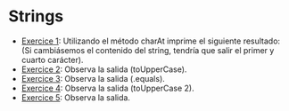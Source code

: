 # Strings
-  [Exercice 1](https://github.com/oscarjuly23/Java_Basics/blob/main/Strings/Ejercici1.java):
Utilizando el método charAt imprime el siguiente resultado: (Si cambiásemos el contenido del string, tendría que salir el primer y cuarto carácter).
-  [Exercice 2](https://github.com/oscarjuly23/Java_Basics/blob/main/Strings/Ejercici2.java):
Observa la salida (toUpperCase).
-  [Exercice 3](https://github.com/oscarjuly23/Java_Basics/blob/main/Strings/Ejercicio3.java):
Observa la salida (.equals).
-  [Exercice 4](https://github.com/oscarjuly23/Java_Basics/blob/main/Strings/Ejercicio4.java):
Observa la salida (toUpperCase 2).
-  [Exercice 5](https://github.com/oscarjuly23/Java_Basics/blob/main/Strings/Ejercicio5.java):
Observa la salida.

